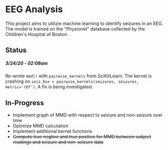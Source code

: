 # EEG Analysis
This project aims to utilizie machine learning to identify seizures in an EEG. The model is trained on the "Physionet" 
database collected by the Children's Hospital of Boston.

## Status

##### *3/24/20 - 02:08am*
Re-wrote `mmd()` with `pairwise_kernels` from SciKitLearn. The kernel is crashing on `seiz_Kxx = pairwise_kernels(seizures, seizures, metric='rbf')`. A fix is being investigated.

## In-Progress

  * Implement graph of MMD with respect to seizure and non-seizure over time
  * Optimize MMD calculation
  * Implement additional kernel functions
  * ~~Compute true negtive and true positive for MMD between subject readings and seizure and non-seizure data~~
